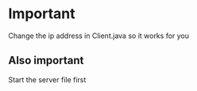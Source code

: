 # Important

Change the ip address in Client.java so it works for you

## Also important

Start the server file first
